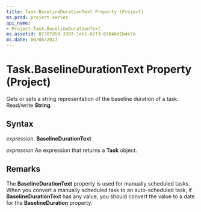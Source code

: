 ```yaml
---
title: Task.BaselineDurationText Property (Project)
ms.prod: project-server
api_name:
- Project.Task.BaselineDurationText
ms.assetid: 87307d59-3307-1ee1-82f3-87840d1b4e7a
ms.date: 06/08/2017
---
```



# Task.BaselineDurationText Property (Project)

Gets or sets a string representation of the baseline duration of a task. Read/write  **String**.


## Syntax

 _expression_. **BaselineDurationText**

 _expression_ An expression that returns a **Task** object.


## Remarks

The  **BaselineDurationText** property is used for manually scheduled tasks. When you convert a manually scheduled task to an auto-scheduled task, if **BaselineDurationText** has any value, you should convert the value to a date for the **BaselineDuration** property.


